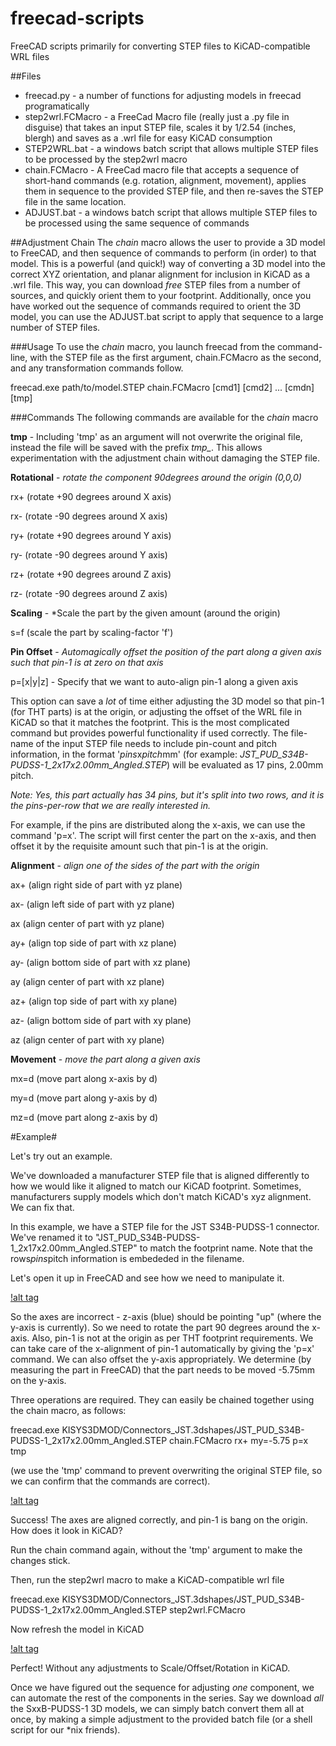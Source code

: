 # freecad-scripts
FreeCAD scripts primarily for converting STEP files to KiCAD-compatible WRL files

##Files
- freecad.py - a number of functions for adjusting models in freecad programatically
- step2wrl.FCMacro - a FreeCad Macro file (really just a .py file in disguise) that takes an input STEP file, scales it by 1/2.54 (inches, blergh) and saves as a .wrl file for easy KiCAD consumption
- STEP2WRL.bat - a windows batch script that allows multiple STEP files to be processed by the step2wrl macro
- chain.FCMacro - A FreeCad macro file that accepts a sequence of short-hand commands (e.g. rotation, alignment, movement), applies them in sequence to the provided STEP file, and then re-saves the STEP file in the same location.
- ADJUST.bat - a windows batch script that allows multiple STEP files to be processed using the same sequence of commands 

##Adjustment Chain
The *chain* macro allows the user to provide a 3D model to FreeCAD, and then sequence of commands to perform (in order) to that model. This is a powerful (and quick!) way of converting a 3D model into the correct XYZ orientation, and planar alignment for inclusion in KiCAD as a .wrl file.
This way, you can download *free* STEP files from a number of sources, and quickly orient them to your footprint.
Additionally, once you have worked out the sequence of commands required to orient the 3D model, you can use the ADJUST.bat script to apply that sequence to a large number of STEP files.

###Usage
To use the *chain* macro, you launch freecad from the command-line, with the STEP file as the first argument, chain.FCMacro as the second, and any transformation commands follow.

freecad.exe path/to/model.STEP chain.FCMacro [cmd1] [cmd2] ... [cmdn] [tmp]

###Commands
The following commands are available for the *chain* macro

**tmp** - Including 'tmp' as an argument will not overwrite the original file, instead the file will be saved with the prefix *tmp_*. This allows experimentation with the adjustment chain without damaging the STEP file.

**Rotational** - *rotate the component 90degrees around the origin (0,0,0)*

rx+ (rotate +90 degrees around X axis)

rx- (rotate -90 degrees around X axis)

ry+ (rotate +90 degrees around Y axis)

ry- (rotate -90 degrees around Y axis)


rz+ (rotate +90 degrees around Z axis)

rz- (rotate -90 degrees around Z axis)

**Scaling** - *Scale the part by the given amount (around the origin)

s=f (scale the part by scaling-factor 'f')

**Pin Offset** - *Automagically offset the position of the part along a given axis such that pin-1 is at zero on that axis*

p=[x|y|z] - Specify that we want to auto-align pin-1 along a given axis

This option can save a *lot* of time either adjusting the 3D model so that pin-1 (for THT parts) is at the origin, or adjusting the offset of the WRL file in KiCAD so that it matches the footprint. This is the most complicated command but provides powerful functionality if used correctly. The file-name of the input STEP file needs to include pin-count and pitch information, in the format '*pins*x*pitch*mm' (for example: *JST_PUD_S34B-PUDSS-1_2x17x2.00mm_Angled.STEP*) will be evaluated as 17 pins, 2.00mm pitch. 

*Note: Yes, this part actually has 34 pins, but it's split into two rows, and it is the pins-per-row that we are really interested in.*

For example, if the pins are distributed along the x-axis, we can use the command 'p=x'. The script will first center the part on the x-axis, and then offset it by the requisite amount such that pin-1 is at the origin.

**Alignment** - *align one of the sides of the part with the origin*

ax+ (align right side of part with yz plane)

ax- (align left side of part with yz plane)

ax  (align center of part with yz plane)

ay+ (align top side of part with xz plane)

ay- (align bottom side of part with xz plane)

ay  (align center of part with xz plane)

az+ (align top side of part with xy plane)

az- (align bottom side of part with xy plane)

az  (align center of part with xy plane)

**Movement** - *move the part along a given axis*

mx=d (move part along x-axis by d)

my=d (move part along y-axis by d)

mz=d (move part along z-axis by d)

#Example#

Let's try out an example.

We've downloaded a manufacturer STEP file that is aligned differently to how we would like it aligned to match our KiCAD footprint. Sometimes, manufacturers supply models which don't match KiCAD's xyz alignment. We can fix that.

In this example, we have a STEP file for the JST S34B-PUDSS-1 connector. We've renamed it to "JST_PUD_S34B-PUDSS-1_2x17x2.00mm_Angled.STEP" to match the footprint name. Note that the rows*pins*pitch information is embededed in the filename.

Let's open it up in FreeCAD and see how we need to manipulate it.

[!alt tag](example/pud_before.png)

So the axes are incorrect - z-axis (blue) should be pointing "up" (where the y-axis is currently). So we need to rotate the part 90 degrees around the x-axis. Also, pin-1 is not at the origin as per THT footprint requirements. We can take care of the x-alignment of pin-1 automatically by giving the 'p=x' command. We can also offset the y-axis appropriately. We determine (by measuring the part in FreeCAD) that the part needs to be moved -5.75mm on the y-axis.

Three operations are required. They can easily be chained together using the chain macro, as follows:

freecad.exe KISYS3DMOD/Connectors_JST.3dshapes/JST_PUD_S34B-PUDSS-1_2x17x2.00mm_Angled.STEP chain.FCMacro rx+ my=-5.75 p=x tmp

(we use the 'tmp' command to prevent overwriting the original STEP file, so we can confirm that the commands are correct).

[!alt tag](example/pud_after.png)

Success! The axes are aligned correctly, and pin-1 is bang on the origin. How does it look in KiCAD?

Run the chain command again, without the 'tmp' argument to make the changes stick.

Then, run the step2wrl macro to make a KiCAD-compatible wrl file

freecad.exe KISYS3DMOD/Connectors_JST.3dshapes/JST_PUD_S34B-PUDSS-1_2x17x2.00mm_Angled.STEP step2wrl.FCMacro

Now refresh the model in KiCAD

[!alt tag](example_pud_kicad.png)

Perfect! Without any adjustments to Scale/Offset/Rotation in KiCAD.

Once we have figured out the sequence for adjusting *one* component, we can automate the rest of the components in the series. Say we download *all* the SxxB-PUDSS-1 3D models, we can simply batch convert them all at once, by making a simple adjustment to the provided batch file (or a shell script for our *nix friends).



